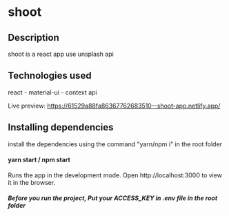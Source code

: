 # shoot

## Description

  shoot is a react app use unsplash api 

## Technologies used

react - material-ui - context api

Live preview: https://61529a88fa86367762683510--shoot-app.netlify.app/

## Installing dependencies

install the dependencies using the command "yarn/npm i" in the root folder

#### yarn start / npm start
Runs the app in the development mode.
Open http://localhost:3000 to view it in the browser.

##### Before you run the project, Put your ACCESS_KEY in .env file in the root folder
